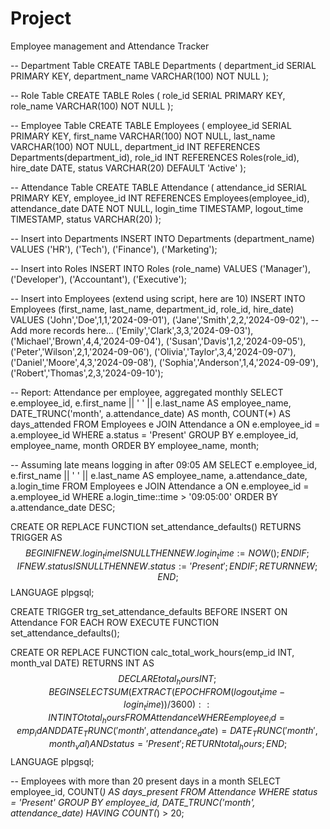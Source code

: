# Project
Employee management and Attendance Tracker 

-- Department Table
CREATE TABLE Departments (
    department_id SERIAL PRIMARY KEY,
    department_name VARCHAR(100) NOT NULL
);

-- Role Table
CREATE TABLE Roles (
    role_id SERIAL PRIMARY KEY,
    role_name VARCHAR(100) NOT NULL
);

-- Employee Table
CREATE TABLE Employees (
    employee_id SERIAL PRIMARY KEY,
    first_name VARCHAR(100) NOT NULL,
    last_name VARCHAR(100) NOT NULL,
    department_id INT REFERENCES Departments(department_id),
    role_id INT REFERENCES Roles(role_id),
    hire_date DATE,
    status VARCHAR(20) DEFAULT 'Active'
);

-- Attendance Table
CREATE TABLE Attendance (
    attendance_id SERIAL PRIMARY KEY,
    employee_id INT REFERENCES Employees(employee_id),
    attendance_date DATE NOT NULL,
    login_time TIMESTAMP,
    logout_time TIMESTAMP,
    status VARCHAR(20)
);

-- Insert into Departments
INSERT INTO Departments (department_name) VALUES
('HR'), ('Tech'), ('Finance'), ('Marketing');

-- Insert into Roles
INSERT INTO Roles (role_name) VALUES
('Manager'), ('Developer'), ('Accountant'), ('Executive');

-- Insert into Employees (extend using script, here are 10)
INSERT INTO Employees (first_name, last_name, department_id, role_id, hire_date)
VALUES
('John','Doe',1,1,'2024-09-01'),
('Jane','Smith',2,2,'2024-09-02'),
-- Add more records here...
('Emily','Clark',3,3,'2024-09-03'),
('Michael','Brown',4,4,'2024-09-04'),
('Susan','Davis',1,2,'2024-09-05'),
('Peter','Wilson',2,1,'2024-09-06'),
('Olivia','Taylor',3,4,'2024-09-07'),
('Daniel','Moore',4,3,'2024-09-08'),
('Sophia','Anderson',1,4,'2024-09-09'),
('Robert','Thomas',2,3,'2024-09-10');


-- Report: Attendance per employee, aggregated monthly
SELECT e.employee_id, e.first_name || ' ' || e.last_name AS employee_name,
       DATE_TRUNC('month', a.attendance_date) AS month,
       COUNT(*) AS days_attended
FROM Employees e
JOIN Attendance a ON e.employee_id = a.employee_id
WHERE a.status = 'Present'
GROUP BY e.employee_id, employee_name, month
ORDER BY employee_name, month;


-- Assuming late means logging in after 09:05 AM
SELECT e.employee_id, e.first_name || ' ' || e.last_name AS employee_name,
       a.attendance_date, a.login_time
FROM Employees e
JOIN Attendance a ON e.employee_id = a.employee_id
WHERE a.login_time::time > '09:05:00'
ORDER BY a.attendance_date DESC;

CREATE OR REPLACE FUNCTION set_attendance_defaults()
RETURNS TRIGGER AS $$
BEGIN
    IF NEW.login_time IS NULL THEN
        NEW.login_time := NOW();
    END IF;
    IF NEW.status IS NULL THEN
        NEW.status := 'Present';
    END IF;
    RETURN NEW;
END;
$$ LANGUAGE plpgsql;

CREATE TRIGGER trg_set_attendance_defaults
BEFORE INSERT ON Attendance
FOR EACH ROW
EXECUTE FUNCTION set_attendance_defaults();


CREATE OR REPLACE FUNCTION calc_total_work_hours(emp_id INT, month_val DATE)
RETURNS INT AS $$
DECLARE
    total_hours INT;
BEGIN
    SELECT SUM(EXTRACT(EPOCH FROM (logout_time - login_time))/3600)::INT INTO total_hours
    FROM Attendance
    WHERE employee_id = emp_id
      AND DATE_TRUNC('month', attendance_date) = DATE_TRUNC('month', month_val)
      AND status = 'Present';
    RETURN total_hours;
END;
$$ LANGUAGE plpgsql;


-- Employees with more than 20 present days in a month
SELECT employee_id, COUNT(*) AS days_present
FROM Attendance
WHERE status = 'Present'
GROUP BY employee_id, DATE_TRUNC('month', attendance_date)
HAVING COUNT(*) > 20;
